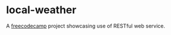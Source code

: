 # local-weather

A [freecodecamp](https://www.freecodecamp.com/cryder9898) project showcasing use of RESTful web service.
